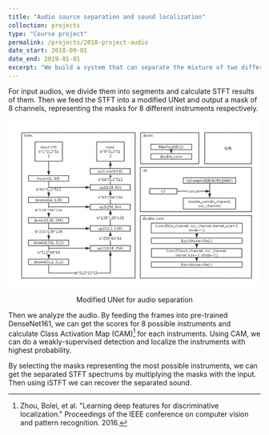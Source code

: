 ```yaml
---
title: "Audio source separation and sound localization"
collection: projects
type: "Course project"
permalink: /projects/2018-project-audio
date_start: 2018-09-01
date_end: 2019-01-01
excerpt: "We build a system that can separate the mixture of two different audio sources and localize the sources from video ."
---
```


For input audios, we divide them into segments and calculate STFT results of them. Then we feed the STFT into a modified UNet and output a mask of 8 channels, representing the masks for 8 different instruments respectively.

![img](/images/project-audio-net.png)

<p style="text-align: center;">Modified UNet for audio separation</p>

Then we analyze the audio. By feeding the frames into pre-trained DenseNet161, we can get the scores for 8 possible instruments and calculate Class Activation Map (CAM)[^ref1] for each instruments. Using CAM, we can do a weakly-supervised detection and localize the instruments with highest probability.

By selecting the masks representing the most possible instruments, we can get the separated STFT spectrums by multiplying the masks with the input. Then using iSTFT we can recover the separated sound.

[^ref1]: Zhou, Bolei, et al. "Learning deep features for discriminative localization." Proceedings of the IEEE conference on computer vision and pattern recognition. 2016.
